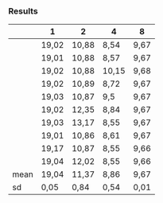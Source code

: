 
### Results

|      | 1     | 2     | 4     | 8    | 
|------|-------|-------|-------|------| 
|      | 19,02 | 10,88 | 8,54  | 9,67 | 
|      | 19,01 | 10,88 | 8,57  | 9,67 | 
|      | 19,02 | 10,88 | 10,15 | 9,68 | 
|      | 19,02 | 10,89 | 8,72  | 9,67 | 
|      | 19,03 | 10,87 | 9,5   | 9,67 | 
|      | 19,02 | 12,35 | 8,84  | 9,67 | 
|      | 19,03 | 13,17 | 8,55  | 9,67 | 
|      | 19,01 | 10,86 | 8,61  | 9,67 | 
|      | 19,17 | 10,87 | 8,55  | 9,66 | 
|      | 19,04 | 12,02 | 8,55  | 9,66 | 
| mean | 19,04 | 11,37 | 8,86  | 9,67 | 
| sd   | 0,05  | 0,84  | 0,54  | 0,01 | 